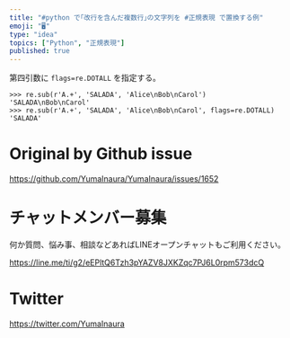```yaml
---
title: "#python で｢改行を含んだ複数行｣の文字列を #正規表現 で置換する例"
emoji: "🖥"
type: "idea"
topics: ["Python", "正規表現"]
published: true
---
```


第四引数に `flags=re.DOTALL` を指定する。
```
>>> re.sub(r'A.+', 'SALADA', 'Alice\nBob\nCarol')
'SALADA\nBob\nCarol'
>>> re.sub(r'A.+', 'SALADA', 'Alice\nBob\nCarol', flags=re.DOTALL)
'SALADA'
```

# Original by Github issue

https://github.com/YumaInaura/YumaInaura/issues/1652








<!-- Update From Qiita API -->

# チャットメンバー募集


何か質問、悩み事、相談などあればLINEオープンチャットもご利用ください。

https://line.me/ti/g2/eEPltQ6Tzh3pYAZV8JXKZqc7PJ6L0rpm573dcQ





# Twitter


https://twitter.com/YumaInaura


<!-- Update From Qiita API -->


